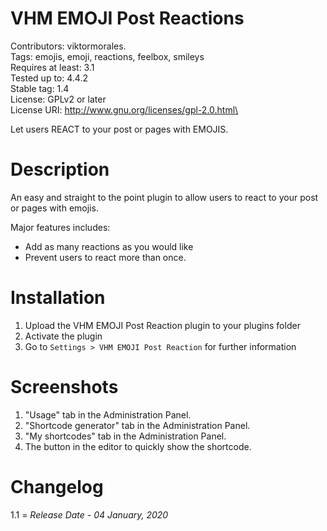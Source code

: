 # VHM EMOJI Post Reactions
Contributors: viktormorales.\
Tags: emojis, emoji, reactions, feelbox, smileys\
Requires at least: 3.1\
Tested up to: 4.4.2\
Stable tag: 1.4\
License: GPLv2 or later\
License URI: http://www.gnu.org/licenses/gpl-2.0.html\

Let users REACT to your post or pages with EMOJIS.

# Description

An easy and straight to the point plugin to allow users to react to your post or pages with emojis.

Major features includes:

* Add as many reactions as you would like
* Prevent users to react more than once.

# Installation

1. Upload the VHM EMOJI Post Reaction plugin to your plugins folder
1. Activate the plugin
1. Go to `Settings > VHM EMOJI Post Reaction` for further information

# Screenshots

1. "Usage" tab in the Administration Panel.
2. "Shortcode generator" tab in the Administration Panel.
3. "My shortcodes" tab in the Administration Panel.
4. The button in the editor to quickly show the shortcode.

# Changelog

 1.1 =
*Release Date - 04 January, 2020*